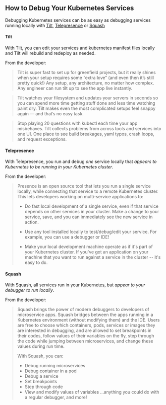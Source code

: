## How to Debug Your Kubernetes Services

Debugging Kubernetes services can be as easy as debugging services running locally with 
[Tilt](https://tilt.dev/),
[Telepresence](https://www.telepresence.io/discussion/overview) or [Squash](https://squash.solo.io/)

#### Tilt
With Tilt, you can edit your services and kubernetes manifest files locally and Tilt will rebuild and redeploy as needed.

From the developer:

>Tilt is super fast to set up for greenfield projects, but it really shines when your setup requires some “extra love” (and even then it’s still pretty quick!) Any setup, any architecture, no matter how complex. Any engineer can run tilt up to see the app live instantly.

>Tilt watches your filesystem and updates your servers in seconds so you can spend more time getting stuff done and less time watching paint dry. Tilt makes even the most complicated setups feel snappy again — and that’s no easy task.

>Stop playing 20 questions with kubectl each time your app misbehaves. Tilt collects problems from across tools and services into one UI. One place to see build breakages, yaml typos, crash loops, and request exceptions.

#### Telepresence
With Telepresence, you run and debug *one* service locally that *appears to Kubernetes to be running in your Kubernetes cluster*.

From the developer:

>Presence is an open source tool that lets you run a single service locally, while connecting that service to a remote Kubernetes cluster. This lets developers working on multi-service applications to:
>
> * Do fast local development of a single service, even if that service depends on other services in your cluster. Make a change to your service, save, and you can immediately see the new service in action.
>
> * Use any tool installed locally to test/debug/edit your service. For example, you can use a debugger or IDE!
>
> * Make your local development machine operate as if it's part of your Kubernetes cluster. If you've got an application on your machine that you want to run against a service in the cluster -- it's easy to do.

#### Squash
With Squash, all services run in your Kubernetes, but *appear to your debugger to run locally*.

From the developer:

>Squash brings the power of modern debuggers to developers of microservice apps. Squash bridges between the apps running in a Kubernetes environment (without modifying them) and the IDE. Users are free to choose which containers, pods, services or images they are interested in debugging, and are allowed to set breakpoints in their codes, follow values of their variables on the fly, step through the code while jumping between microservices, and change these values during run time.
>
>With Squash, you can:
> * Debug running microservices
> * Debug container in a pod
> * Debug a service
> * Set breakpoints
> * Step through code
> * View and modify values of variables
> …anything you could do with a regular debugger, and more!
